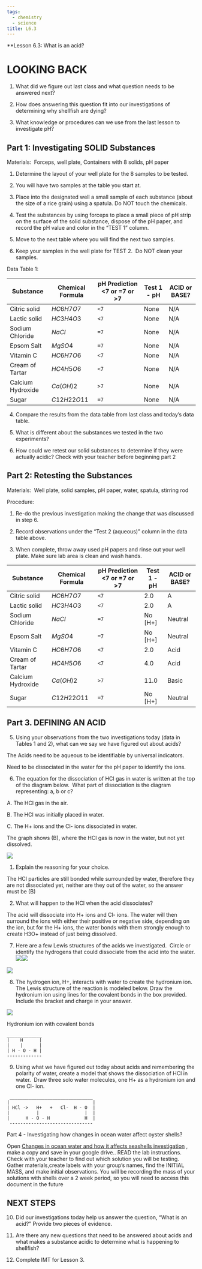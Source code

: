```yaml
---
tags: 
  - chemistry
  - science
title: L6.3
---
```


**Lesson 6.3: What is an acid?

  

# LOOKING BACK

1.  What did we figure out last class and what question needs to be answered next?
    
2.  How does answering this question fit into our investigations of determining why shellfish are dying?
    
3.  What knowledge or procedures can we use from the last lesson to investigate pH?
    

  
  

## Part 1: Investigating SOLID Substances

Materials:  Forceps, well plate, Containers with 8 solids, pH paper

1.  Determine the layout of your well plate for the 8 samples to be tested. 
    
2.  You will have two samples at the table you start at.
    
3.  Place into the designated well a small sample of each substance (about the size of a rice grain) using a spatula. Do NOT touch the chemicals.
    
4.  Test the substances by using forceps to place a small piece of pH strip on the surface of the solid substance, dispose of the pH paper, and record the pH value and color in the “TEST 1” column.
    
5.  Move to the next table where you will find the next two samples. 
    
6.  Keep your samples in the well plate for TEST 2.  Do NOT clean your samples.
    

  

Data Table 1:

| Substance         | Chemical Formula | pH Prediction <7 or =7 or >7 | Test 1 - pH | ACID or BASE? |
| ----------------- | ---------------- | ---------------------------- | ----------- | ------------- |
| Citric solid      | $HC6H7O7$        | `<7`                           | None        | N/A           |
| Lactic solid      | $HC3H4O3$        | `<7`                           | None        | N/A           |
| Sodium Chloride   | $NaCl$           | `=7`                           | None        | N/A           |
| Epsom Salt        | $MgSO4$          | `=7`                           | None        | N/A           |
| Vitamin C         | $HC6H7O6$        | `<7`                           | None        | N/A           |
| Cream of Tartar   | $HC4H5O6$        | `<7`                           | None        | N/A           |
| Calcium Hydroxide | $Ca(OH)2$        | `>7`                           | None        | N/A           |
| Sugar             | $C12H22O11$      | `=7`                           | None        | N/A           | 
  

  
  

4.  Compare the results from the data table from last class and today’s data table. 
    

1.  What is different about the substances we tested in the two experiments? 
    

  

2.  How could we retest our solid substances to determine if they were actually acidic? Check with your teacher before beginning part 2
    

  
  

## Part 2: Retesting the Substances 

Materials:  Well plate, solid samples, pH paper, water, spatula, stirring rod

Procedure: 

1.  Re-do the previous investigation making the change that was discussed in step 6.
    
2.  Record observations under the “Test 2 (aqueous)” column in the data table above.
    
3.  When complete, throw away used pH papers and rinse out your well plate. Make sure lab area is clean and wash hands. 
    
  
| Substance         | Chemical Formula | pH Prediction <7 or =7 or >7 | Test 1 - pH | ACID or BASE? |
| ----------------- | ---------------- | ---------------------------- | ----------- | ------------- |
| Citric solid      | $HC6H7O7$        | `<7`                         | 2.0         | A             |
| Lactic solid      | $HC3H4O3$        | `<7`                         | 2.0         | A             |
| Sodium Chloride   | $NaCl$           | `=7`                         | No [H+]     | Neutral       |
| Epsom Salt        | $MgSO4$          | `=7`                         | No [H+]     | Neutral       |
| Vitamin C         | $HC6H7O6$        | `<7`                         | 2.0         | Acid          |
| Cream of Tartar   | $HC4H5O6$        | `<7`                         | 4.0         | Acid          |
| Calcium Hydroxide | $Ca(OH)2$        | `>7`                         | 11.0        | Basic         |
| Sugar             | $C12H22O11$      | `=7`                         | No [H+]     | Neutral       |






## Part 3. DEFINING AN ACID

5.  Using your observations from the two investigations today (data in Tables 1 and 2), what can we say we have figured out about acids?
    

The Acids need to be aqueous to be identifiable by universal indicators.


Need to be dissociated in the water for the pH paper to identify the ions.

6.  The equation for the dissociation of HCl gas in water is written at the top of the diagram below.  What part of dissociation is the diagram representing: a, b or c?
    



A.  The HCl gas in the air.
    
B.  The HCl was initially placed in water.
    
C.  The H+ ions and the Cl- ions dissociated in water.
    


The graph shows (B), where the HCl gas is now in the water, but not yet dissolved.
  
![](https://lh3.googleusercontent.com/RKHV9A6AtXwo1zEzppY8vlFrCz9j_S0WBZWqSHmt4L6MCf2anU6juv1ucXOHaIFsyx5GyE97YaO4mIN_xkAt_KDTP_GyiNxFtzCYLRNGH1Q2IImBTOF6Buw7rU7zksRXz_zpM2vwiFelQU1YClufDw)  
  

1.  Explain the reasoning for your choice.
    

The HCl particles are still bonded while surrounded by water, therefore they are not dissociated yet, neither are they out of the water, so the answer must be (B)


2.  What will happen to the HCl when the acid dissociates?
    

The acid will dissociate into H+ ions and Cl- ions. The water will then surround the ions with either their positive or negative side, depending on the ion, but for the H+ ions, the water bonds with them strongly enough to create H3O+ instead of just being dissolved.
  

7.  Here are a few Lewis structures of the acids we investigated.  Circle or identify the hydrogens that could dissociate from the acid into the water.
![](https://lh3.googleusercontent.com/j5zQlVdKGUoXVd3ZfuQMMdL2EyrfCVflXypqmQWI_Lynyy8GcjflLVHhS5unEmT5jKTvn5BtkqiPu_mdpq2Ms-A006LHzxpex8tOV7lOmBC13vLlM9U-tYSX8AMP2X0d_zThq__Cx0FJbb_K2flWMQ)![](https://lh5.googleusercontent.com/_ArDgFkM5N-7tPRuRWVTR1oNKGka2-3dU8IJjV2xKTaBT8YXz-ibRFF4FkvARav_FW9xHIEj7NfC0i3CbabSXdnfqnO5ehTZCXWZ1qYCo59iIP_EmoaKpvqacsZ6aUWsjrCcro6DUcgMzc4DlhokmQ)
    

  
![](https://lh5.googleusercontent.com/E7tDqAJvL9QFECZ681Y4Z9hn9RjejheqGPpRi6Bgc6aXquM_XVXwCnFSe3K0-SQ4IfeFAREjWI4b_2Je-VjDGKUtFWgu64YmfSnCDYfXaOKXtIl1Us9vj9dwB6BPfTcUjQvLo-NXNxMQqqmB8uAgYQ)  
  

8.  The hydrogen ion, H+, interacts with water to create the hydronium ion.  The Lewis structure of the reaction is modeled below. Draw the hydronium ion using lines for the covalent bonds in the box provided. Include the bracket and charge in your answer. 



![](https://lh4.googleusercontent.com/xFeJfXBfhOjqhl6KXi_Yj8TgtCQviQ5peVVWN4iF4lIGLCn4XxglqQPiBYVhnD_LmQdaFK6S5EK-JY59kvp2tfDauO_GzcRNGV_U21VJRYjTePiYx2q00jdf9oVRXWCOswIi0CY4qYN9OV_leWaaeA)



Hydronium ion with covalent bonds
```
_____________
|    H      |
|    |      |
| H - O - H |
-------------
```

9.  Using what we have figured out today about acids and remembering the polarity of water, create a model that shows the dissociation of HCl in water.  Draw three solo water molecules, one H+ as a hydronium ion and one Cl- ion.
    

```
 _______________________________
|                               |
| HCl ->   H+   +   Cl-  H - O  |
|          |                 |  |
|      H - O - H             H  |
 -------------------------------
```
  
  

Part 4 - Investigating how changes in ocean water affect oyster shells? 

Open [Changes in ocean water and how it affects seashells investigation](https://docs.google.com/document/d/112lOKxzNW1dGaQ8xOMKEeERVpjW_2rIwWo0dRh_Lenk/edit?usp=sharing) , make a copy and save in your google drive.. READ the lab instructions. Check with your teacher to find out which solution you will be testing. Gather materials,create labels with your group’s names, find the INITIAL MASS, and make initial observations. You will be recording the mass of your solutions with shells over a 2 week period, so you will need to access this document in the future

  
  

## NEXT STEPS

10.  Did our investigations today help us answer the question, “What is an acid?” Provide two pieces of evidence.
    

  

11.  Are there any new questions that need to be answered about acids and what makes a substance acidic to determine what is happening to shellfish? 
    

  
  

12.  Complete IMT for Lesson 3.
    